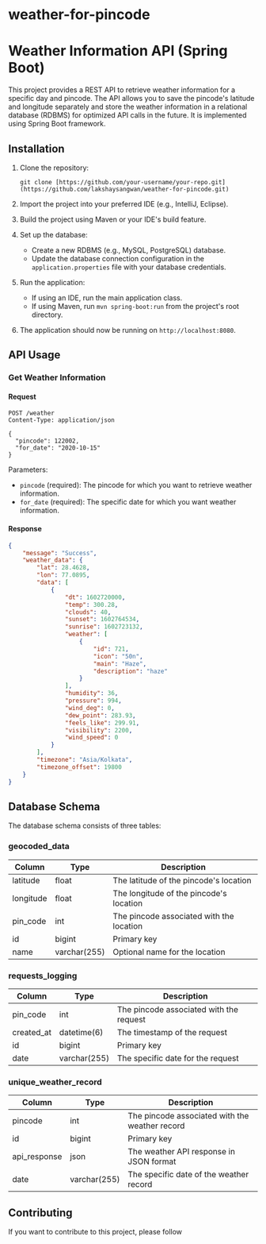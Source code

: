 # weather-for-pincode
# Weather Information API (Spring Boot)

This project provides a REST API to retrieve weather information for a specific day and pincode. The API allows you to save the pincode's latitude and longitude separately and store the weather information in a relational database (RDBMS) for optimized API calls in the future. It is implemented using Spring Boot framework.

## Installation

1. Clone the repository:

   ```
   git clone [https://github.com/your-username/your-repo.git](https://github.com/lakshaysangwan/weather-for-pincode.git)
   ```

2. Import the project into your preferred IDE (e.g., IntelliJ, Eclipse).

3. Build the project using Maven or your IDE's build feature.

4. Set up the database:

   - Create a new RDBMS (e.g., MySQL, PostgreSQL) database.
   - Update the database connection configuration in the `application.properties` file with your database credentials.

5. Run the application:

   - If using an IDE, run the main application class.
   - If using Maven, run `mvn spring-boot:run` from the project's root directory.

6. The application should now be running on `http://localhost:8080`.

## API Usage

### Get Weather Information

#### Request

```
POST /weather
Content-Type: application/json

{
  "pincode": 122002,
  "for_date": "2020-10-15"
}

```

Parameters:
- `pincode` (required): The pincode for which you want to retrieve weather information.
- `for_date` (required): The specific date for which you want weather information.

#### Response

```json
{
    "message": "Success",
    "weather_data": {
        "lat": 28.4628,
        "lon": 77.0895,
        "data": [
            {
                "dt": 1602720000,
                "temp": 300.28,
                "clouds": 40,
                "sunset": 1602764534,
                "sunrise": 1602723132,
                "weather": [
                    {
                        "id": 721,
                        "icon": "50n",
                        "main": "Haze",
                        "description": "haze"
                    }
                ],
                "humidity": 36,
                "pressure": 994,
                "wind_deg": 0,
                "dew_point": 283.93,
                "feels_like": 299.91,
                "visibility": 2200,
                "wind_speed": 0
            }
        ],
        "timezone": "Asia/Kolkata",
        "timezone_offset": 19800
    }
}
```

## Database Schema

The database schema consists of three tables:

### geocoded_data

| Column     | Type        | Description                            |
| ---------- | ----------- | -------------------------------------- |
| latitude   | float       | The latitude of the pincode's location  |
| longitude  | float       | The longitude of the pincode's location |
| pin_code   | int         | The pincode associated with the location|
| id         | bigint      | Primary key                            |
| name       | varchar(255)| Optional name for the location          |

### requests_logging

| Column     | Type                  | Description                            |
| ---------- | --------------------- | -------------------------------------- |
| pin_code   | int                   | The pincode associated with the request |
| created_at | datetime(6)           | The timestamp of the request            |
| id         | bigint                | Primary key                            |
| date       | varchar(255)          | The specific date for the request       |

### unique_weather_record

| Column        | Type         | Description                                |
| ------------- | ------------ | ------------------------------------------ |
| pincode       | int          | The pincode associated with the weather record |
| id            | bigint       | Primary key                                |
| api_response  | json         | The weather API response in JSON format    |
| date          | varchar(255) | The specific date of the weather record     |

## Contributing

If you want to contribute to this project, please follow
